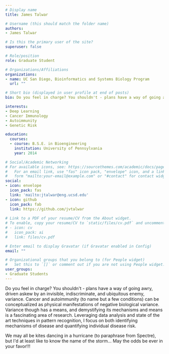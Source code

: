 ```yaml
---
# Display name
title: James Talwar

# Username (this should match the folder name)
authors:
- James Talwar

# Is this the primary user of the site?
superuser: false

# Role/position
role: Graduate Student

# Organizations/Affiliations
organizations:
- name: UC San Diego, Bioinformatics and Systems Biology Program
  url: ""

# Short bio (displayed in user profile at end of posts)
bio: Do you feel in charge? You shouldn't - plans have a way of going awry, driven askew by an invisible, indiscriminate, and ubiquitous enemy, variance. Cancer and autoimmunity (to name but a few conditions) can be conceptualized as physical manifestations of negative biological variance. Variance though has a means, and demystifying its mechanisms and means is a fascinating area of research. Leveraging data analysis and state of the art techniques in pattern recognition, I focus on both identifying mechanisms of disease and quantifying individual disease risk.

interests:
- Deep Learning
- Cancer Immunology
- Autoimmunity
- Genetic Risk

education:
  courses:
  - course: B.S.E. in Bioengineering
    institution: University of Pennsylvania
    year: 2014

# Social/Academic Networking
# For available icons, see: https://sourcethemes.com/academic/docs/page-builder/#icons
#   For an email link, use "fas" icon pack, "envelope" icon, and a link in the
#   form "mailto:your-email@example.com" or "#contact" for contact widget.
social:
- icon: envelope
  icon_pack: fas
  link: 'mailto:jtalwar@eng.ucsd.edu'
- icon: github
  icon_pack: fab
  link: https://github.com/jvtalwar
  
# Link to a PDF of your resume/CV from the About widget.
# To enable, copy your resume/CV to `static/files/cv.pdf` and uncomment the lines below.
# - icon: cv
#   icon_pack: ai
#   link: files/cv.pdf

# Enter email to display Gravatar (if Gravatar enabled in Config)
email: ""

# Organizational groups that you belong to (for People widget)
#   Set this to `[]` or comment out if you are not using People widget.
user_groups:
- Graduate Students
---
```


Do you feel in charge? You shouldn't - plans have a way of going awry, driven askew by an invisible, indiscriminate, and ubiquitous enemy, variance. Cancer and autoimmunity (to name but a few conditions) can be conceptualized as physical manifestations of negative biological variance. Variance though has a means, and demystifying its mechanisms and means is a fascinating area of research. Leveraging data analysis and state of the art techniques in pattern recognition, I focus on both identifying mechanisms of disease and quantifying individual disease risk. 

We may all be kites dancing in a hurricane (to paraphrase from Spectre), but I'd at least like to know the name of the storm... May the odds be ever in your favor!!!
